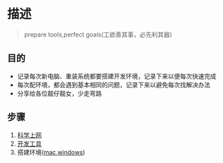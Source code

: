 # 描述

> prepare tools,perfect goals(工欲善其事，必先利其器)

## 目的

- 记录每次新电脑、重装系统都要搭建开发环境，记录下来以便每次快速完成
- 每次配环境，都会遇到基本相同的问题，记录下来以避免每次找解决办法
- 分享给各位靓仔靓女，少走弯路

## 步骤

1. [科学上网](./vpn)
2. [开发工具](./tools)
3. 搭建环境([mac](./mac),[windows](./windows))

